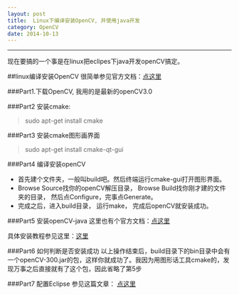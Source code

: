 ```yaml
---
layout: post
title:  Linux下编译安装OpenCV, 并使用java开发
category: OpenCV
date: 2014-10-13
---
```

---
现在要搞的一个事是在linux把eclipes下java开发openCV搞定。

##linux编译安装OpenCV
很简单参见官方文档：[点这里][1]

###Part1.下载OpenCV, 我用的是最新的openCV3.0

###Part2 安装cmake:
> sudo apt-get install cmake

###Part3 安装cmake图形画界面
> sudo apt-get install cmake-qt-gui

###Part4 编译安装openCV
> 
- 首先建个文件夹，一般叫build吧。然后终端运行cmake-gui打开图形界面。
- Browse Source找你的openCV解压目录， Browse Build找你刚才建的文件夹的目录， 然后点Configure，完事点Generate。
- 完成之后，进入build目录， 运行make， 完成后openCV就安装成功。

###Part5 安装openCV-java
这里也有个官方文档：[点这里][2]

具体安装教程参见这里：[这里][3]

###Part6 如何判断是否安装成功
以上操作结束后，build目录下的bin目录中会有一个openCV-300.jar的包，这样你就成功了。我因为用图形话工具cmake的，发现万事之后直接就有了这个包，因此省略了第5步

###Part7 配置Eclipse
参见这篇文章： [点这里][4]

  [1]: http://docs.opencv.org/trunk/doc/tutorials/introduction/linux_install/linux_install.html
  [2]: http://docs.opencv.org/doc/tutorials/introduction/desktop_java/java_dev_intro.html
  [3]: http://x-wei.github.io/linux%E4%B8%8B%E5%AE%89%E8%A3%85%E5%B9%B6%E4%BD%BF%E7%94%A8java%E5%BC%80%E5%8F%91opencv%E7%9A%84%E9%85%8D%E7%BD%AE.html
  [4]: http://exintopro.net/blog/2013/10/02/setting-up-eclipse-for-using-opencv-java-in-ubuntu/

